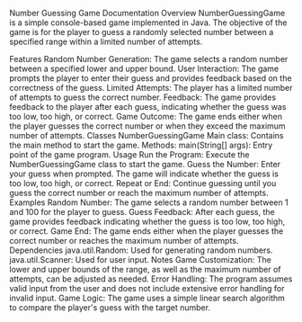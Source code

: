 Number Guessing Game Documentation
Overview
NumberGuessingGame is a simple console-based game implemented in Java. The objective of the game is for the player to guess a randomly selected number between a specified range within a limited number of attempts.

Features
Random Number Generation: The game selects a random number between a specified lower and upper bound.
User Interaction: The game prompts the player to enter their guess and provides feedback based on the correctness of the guess.
Limited Attempts: The player has a limited number of attempts to guess the correct number.
Feedback: The game provides feedback to the player after each guess, indicating whether the guess was too low, too high, or correct.
Game Outcome: The game ends either when the player guesses the correct number or when they exceed the maximum number of attempts.
Classes
NumberGuessingGame
Main class: Contains the main method to start the game.
Methods:
main(String[] args): Entry point of the game program.
Usage
Run the Program: Execute the NumberGuessingGame class to start the game.
Guess the Number: Enter your guess when prompted. The game will indicate whether the guess is too low, too high, or correct.
Repeat or End: Continue guessing until you guess the correct number or reach the maximum number of attempts.
Examples
Random Number: The game selects a random number between 1 and 100 for the player to guess.
Guess Feedback: After each guess, the game provides feedback indicating whether the guess is too low, too high, or correct.
Game End: The game ends either when the player guesses the correct number or reaches the maximum number of attempts.
Dependencies
java.util.Random: Used for generating random numbers.
java.util.Scanner: Used for user input.
Notes
Game Customization: The lower and upper bounds of the range, as well as the maximum number of attempts, can be adjusted as needed.
Error Handling: The program assumes valid input from the user and does not include extensive error handling for invalid input.
Game Logic: The game uses a simple linear search algorithm to compare the player's guess with the target number.
